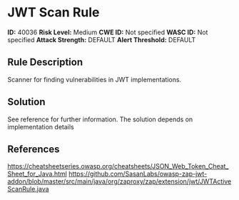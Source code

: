 
# JWT Scan Rule

**ID:** 40036
**Risk Level:** Medium
**CWE ID:** Not specified
**WASC ID:** Not specified
**Attack Strength:** DEFAULT
**Alert Threshold:** DEFAULT

## Rule Description
Scanner for finding vulnerabilities in JWT implementations.

## Solution
See reference for further information. The solution depends on implementation details

## References
https://cheatsheetseries.owasp.org/cheatsheets/JSON_Web_Token_Cheat_Sheet_for_Java.html
https://github.com/SasanLabs/owasp-zap-jwt-addon/blob/master/src/main/java/org/zaproxy/zap/extension/jwt/JWTActiveScanRule.java
